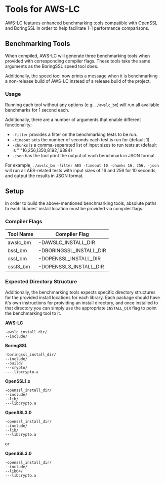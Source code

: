 # Tools for AWS-LC
AWS-LC features enhanced benchmarking tools compatible with OpenSSL and BoringSSL in order to help facilitate 1-1 performance comparisons.

## Benchmarking Tools
When compiled, AWS-LC will generate three benchmarking tools when provided with corresponding compiler flags. These tools take the same arguments as the BoringSSL speed tool does.

Additionally, the speed tool now prints a message when it is benchmarking a non-release build of AWS-LC instead of a release build of the project.

### Usage
Running each tool without any options (e.g. `./awslc_bm`) will run all available benchmarks for 1 second each.

Additionally, there are a number of arguments that enable different functionality:
* `-filter` provides a filter on the benchmarking tests to be run.
* `-timeout` sets the number of seconds each test is run for (default 1).
* `-chunks` is a comma-separated list of input sizes to run tests at (default is "
  "16,256,1350,8192,16384)
* `-json` has the tool print the output of each benchmark in JSON format.

For example, `./awslc_bm -filter AES -timeout 10 -chunks 16, 256, -json` will run all AES-related tests with input sizes of 16 and 256 for 10 seconds, and output the results in JSON format.

## Setup
In order to build the above-mentioned benchmarking tools, absolute paths to each libaries' install location must be provided via compiler flags.

### Compiler Flags
|  Tool Name  |  Compiler Flag  |
| ------------- | ------------- |
| awslc_bm | -DAWSLC_INSTALL_DIR |
| bssl_bm | -DBORINGSSL_INSTALL_DIR |
| ossl_bm | -DOPENSSL_INSTALL_DIR |
| ossl3_bm | -DOPENSSL3_INSTALL_DIR |

### Expected Directory Structure
Additionally, the benchmarking tools expects specific directory structures for the provided install locations for each library. Each package should have it's own instructions for proividing an install directory, and once installed to that directory you can simply use the appropriate `INSTALL_DIR` flag to point the benchmarking tool to it.

**AWS-LC**
```
-awslc_install_dir/
--include/
```

**BoringSSL**
```
-boringssl_install_dir/
--include/
--build/
---crypto/
----libcrypto.a
```

**OpenSSL1.x**
```
-openssl_install_dir/
--include/
--lib/
---libcrypto.a
```

**OpenSSL3.0**
```
-openssl_install_dir/
--include/
--lib/
---libcrypto.a
```
or

**OpenSSL3.0**
```
-openssl_install_dir/
--include/
--lib64/
---libcrypto.a
```
